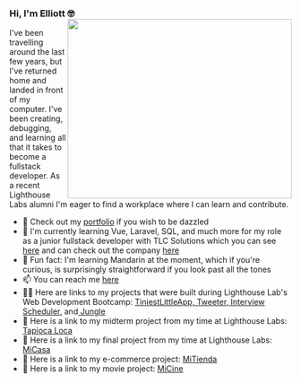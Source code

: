 ### Hi, I'm Elliott 🤓 <img align="right" src="https://media1.giphy.com/media/IpeYSEZshTefe/giphy.gif" width=400px height=320px/>

I've been travelling around the last few years, but I've returned home and landed in front of my computer. I've been creating, debugging, and learning all that it takes to become a fullstack developer. As a recent Lighthouse Labs alumni I'm eager to find a workplace where I can learn and contribute. 

- 🔭 Check out my <a href="http://ethomlison.netlify.app">portfolio</a> if you wish to be dazzled
- 🌱 I'm currently learning Vue, Laravel, SQL, and much more for my role as a junior fullstack developer with TLC Solutions which you can see <a href="https://github.com/elliottthomlison/TLC-Preparation">here</a> and can check out the company <a href="https://www.tlcsolutions.ca/meet-the-team">here</a>
- 🙏 Fun fact: I'm learning Mandarin at the moment, which if you're curious, is surprisingly straightforward if you look past all the tones
- 📫 You can reach me <a href="mailto: elliott.thomlison@gmail.com">here</a>
- 👨‍💻 Here are links to my projects that were built during Lighthouse Lab's Web Development Bootcamp: <a href=https://github.com/elliottthomlison/TiniestLittleApp>TiniestLittleApp,</a><a href=https://github.com/elliottthomlison/Tweeter> Tweeter,</a><a href=https://github.com/elliottthomlison/Interview_Scheduler> Interview Scheduler,</a> and<a href=https://github.com/elliottthomlison/Jungle> Jungle</a>
- 🍟 Here is a link to my midterm project from my time at Lighthouse Labs: <a href="https://github.com/elliottthomlison/Tapioca-Loca">Tapioca Loca</a>
- 🤳 Here is a link to my final project from my time at Lighthouse Labs: <a href="https://github.com/elliottthomlison/MiCasa">MiCasa</a>
- 💸 Here is a link to my e-commerce project: <a href="https://github.com/elliottthomlison/MiTienda">MiTienda</a>
- 🎥 Here is a link to my movie project: <a href="https://github.com/elliottthomlison/MiCine">MiCine</a> 

<!-- ![My github stats](https://github-readme-stats.vercel.app/api?username=elliottthomlison&show_icons=true&theme=nord) -->
<!-- ![](https://komarev.com/ghpvc/?username=elliottthomlison&color=blue) -->

<!-- - 🌱 I’m learning computer science basics via <a href="https://cs50.harvard.edu/x/2021/">Harvard's CS50</a> and fine tuning my front-end skills via various Udemy courses, like this one <a href="https://www.udemy.com/course/react-the-complete-guide-incl-redux">here</a> and like little projects <a href="https://github.com/elliottthomlison/React-Projects">here</a> -->
